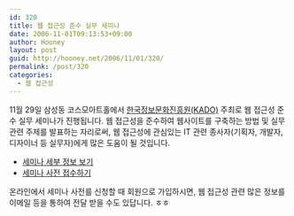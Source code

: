 ```yaml
---
id: 320
title: 웹 접근성 준수 실무 세미나
date: 2006-11-01T09:13:53+09:00
author: Hooney
layout: post
guid: http://hooney.net/2006/11/01/320/
permalink: /post/320
categories:
  - 웹 접근성
---
```

11월 29일 삼성동 코스모아트홀에서 [한국정보문화진흥원(KADO)](http://www.kado.or.kr/) 주최로 웹 접근성 준수 실무 세미나가 진행됩니다. 웹 접근성을 준수하여 웹사이트를 구축하는 방법 및 실무관련 주제를 발표하는 자리로써, 웹 접근성에 관심있는 IT 관련 종사자(기획자, 개발자, 디자이너 등 실무자)에게 많은 도움이 될 것입니다.

  * [세미나 세부 정보 보기](http://www.iabf.or.kr/Seminar/SeminarView.asp?pg=1&sSeq=68)
  * [세미나 사전 접수하기](http://www.iabf.or.kr/Seminar/SeminarApply.asp?sseq=68&pg=1)

온라인에서 세미나 사전를 신청할 때 회원으로 가입하시면, 웹 접근성 관련 많은 정보를 이메일 등을 통하여 전달 받을 수도 있답니다. ㅎㅎ